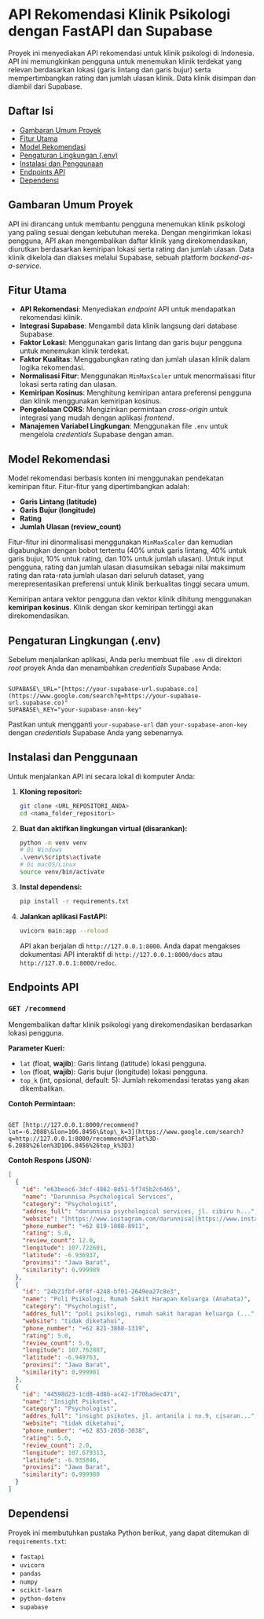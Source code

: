 # API Rekomendasi Klinik Psikologi dengan FastAPI dan Supabase

Proyek ini menyediakan API rekomendasi untuk klinik psikologi di Indonesia. API ini memungkinkan pengguna untuk menemukan klinik terdekat yang relevan berdasarkan lokasi (garis lintang dan garis bujur) serta mempertimbangkan rating dan jumlah ulasan klinik. Data klinik disimpan dan diambil dari Supabase.

## Daftar Isi

- [Gambaran Umum Proyek](#gambaran-umum-proyek)
- [Fitur Utama](#fitur-utama)
- [Model Rekomendasi](#model-rekomendasi)
- [Pengaturan Lingkungan (.env)](#pengaturan-lingkungan-env)
- [Instalasi dan Penggunaan](#instalasi-dan-penggunaan)
- [Endpoints API](#endpoints-api)
- [Dependensi](#dependensi)

## Gambaran Umum Proyek

API ini dirancang untuk membantu pengguna menemukan klinik psikologi yang paling sesuai dengan kebutuhan mereka. Dengan mengirimkan lokasi pengguna, API akan mengembalikan daftar klinik yang direkomendasikan, diurutkan berdasarkan kemiripan lokasi serta rating dan jumlah ulasan. Data klinik dikelola dan diakses melalui Supabase, sebuah platform *backend-as-a-service*.

## Fitur Utama

* **API Rekomendasi**: Menyediakan *endpoint* API untuk mendapatkan rekomendasi klinik.
* **Integrasi Supabase**: Mengambil data klinik langsung dari database Supabase.
* **Faktor Lokasi**: Menggunakan garis lintang dan garis bujur pengguna untuk menemukan klinik terdekat.
* **Faktor Kualitas**: Menggabungkan rating dan jumlah ulasan klinik dalam logika rekomendasi.
* **Normalisasi Fitur**: Menggunakan `MinMaxScaler` untuk menormalisasi fitur lokasi serta rating dan ulasan.
* **Kemiripan Kosinus**: Menghitung kemiripan antara preferensi pengguna dan klinik menggunakan kemiripan kosinus.
* **Pengelolaan CORS**: Mengizinkan permintaan *cross-origin* untuk integrasi yang mudah dengan aplikasi *frontend*.
* **Manajemen Variabel Lingkungan**: Menggunakan file `.env` untuk mengelola *credentials* Supabase dengan aman.

## Model Rekomendasi

Model rekomendasi berbasis konten ini menggunakan pendekatan kemiripan fitur. Fitur-fitur yang dipertimbangkan adalah:

* **Garis Lintang (latitude)**
* **Garis Bujur (longitude)**
* **Rating**
* **Jumlah Ulasan (review_count)**

Fitur-fitur ini dinormalisasi menggunakan `MinMaxScaler` dan kemudian digabungkan dengan bobot tertentu (40% untuk garis lintang, 40% untuk garis bujur, 10% untuk rating, dan 10% untuk jumlah ulasan). Untuk input pengguna, rating dan jumlah ulasan diasumsikan sebagai nilai maksimum rating dan rata-rata jumlah ulasan dari seluruh dataset, yang merepresentasikan preferensi untuk klinik berkualitas tinggi secara umum.

Kemiripan antara vektor pengguna dan vektor klinik dihitung menggunakan **kemiripan kosinus**. Klinik dengan skor kemiripan tertinggi akan direkomendasikan.

## Pengaturan Lingkungan (.env)

Sebelum menjalankan aplikasi, Anda perlu membuat file `.env` di direktori *root* proyek Anda dan menambahkan *credentials* Supabase Anda:

```

SUPABASE\_URL="[https://your-supabase-url.supabase.co](https://www.google.com/search?q=https://your-supabase-url.supabase.co)"
SUPABASE\_KEY="your-supabase-anon-key"

````

Pastikan untuk mengganti `your-supabase-url` dan `your-supabase-anon-key` dengan *credentials* Supabase Anda yang sebenarnya.

## Instalasi dan Penggunaan

Untuk menjalankan API ini secara lokal di komputer Anda:

1.  **Kloning repositori:**
    ```bash
    git clone <URL_REPOSITORI_ANDA>
    cd <nama_folder_repositori>
    ```

2.  **Buat dan aktifkan lingkungan virtual (disarankan):**
    ```bash
    python -m venv venv
    # Di Windows
    .\venv\Scripts\activate
    # Di macOS/Linux
    source venv/bin/activate
    ```

3.  **Instal dependensi:**
    ```bash
    pip install -r requirements.txt
    ```

4.  **Jalankan aplikasi FastAPI:**
    ```bash
    uvicorn main:app --reload
    ```

    API akan berjalan di `http://127.0.0.1:8000`. Anda dapat mengakses dokumentasi API interaktif di `http://127.0.0.1:8000/docs` atau `http://127.0.0.1:8000/redoc`.

## Endpoints API

### `GET /recommend`

Mengembalikan daftar klinik psikologi yang direkomendasikan berdasarkan lokasi pengguna.

**Parameter Kueri:**

* `lat` (float, **wajib**): Garis lintang (latitude) lokasi pengguna.
* `lon` (float, **wajib**): Garis bujur (longitude) lokasi pengguna.
* `top_k` (int, opsional, default: 5): Jumlah rekomendasi teratas yang akan dikembalikan.

**Contoh Permintaan:**

````

GET [http://127.0.0.1:8000/recommend?lat=-6.2088\&lon=106.8456\&top\_k=3](https://www.google.com/search?q=http://127.0.0.1:8000/recommend%3Flat%3D-6.2088%26lon%3D106.8456%26top_k%3D3)

````

**Contoh Respons (JSON):**

```json
[
  {
    "id": "e63beac6-3dcf-4862-8d51-5f745b2c6465",
    "name": "Darunnisa Psychological Services",
    "category": "Psychologist",
    "addres_full": "darunnisa psychological services, jl. cibiru h...",
    "website": "[https://www.instagram.com/darunnisa](https://www.instagram.com/darunnisa)",
    "phone_number": "+62 819-1008-8911",
    "rating": 5.0,
    "review_count": 12.0,
    "longitude": 107.722601,
    "latitude": -6.936937,
    "provinsi": "Jawa Barat",
    "similarity": 0.999989
  },
  {
    "id": "24b21fbf-9f8f-4248-bf01-2649ea27c8e3",
    "name": "Poli Psikologi, Rumah Sakit Harapan Keluarga (Anahata)",
    "category": "Psychologist",
    "addres_full": "poli psikologi, rumah sakit harapan keluarga (...",
    "website": "tidak diketahui",
    "phone_number": "+62 821-3868-1319",
    "rating": 5.0,
    "review_count": 5.0,
    "longitude": 107.762887,
    "latitude": -6.949763,
    "provinsi": "Jawa Barat",
    "similarity": 0.999981
  },
  {
    "id": "44598d23-1cd8-4d8b-ac42-1f70badec471",
    "name": "Insight Psikotes",
    "category": "Psychologist",
    "addres_full": "insight psikotes, jl. antanila i no.9, cisaran...",
    "website": "tidak diketahui",
    "phone_number": "+62 853-2050-3038",
    "rating": 5.0,
    "review_count": 2.0,
    "longitude": 107.679313,
    "latitude": -6.935846,
    "provinsi": "Jawa Barat",
    "similarity": 0.999980
  }
]
````


## Dependensi

Proyek ini membutuhkan pustaka Python berikut, yang dapat ditemukan di `requirements.txt`:

  * `fastapi`
  * `uvicorn`
  * `pandas`
  * `numpy`
  * `scikit-learn`
  * `python-dotenv`
  * `supabase`
